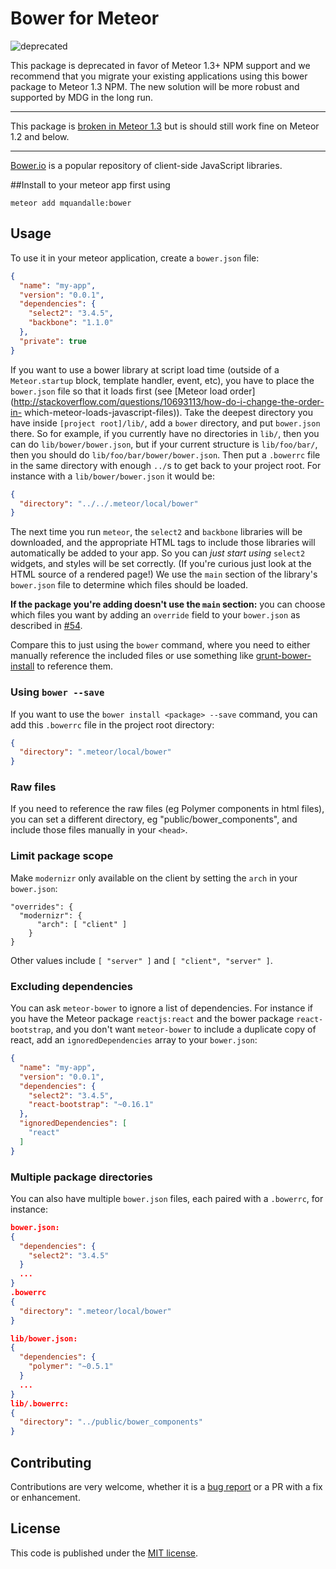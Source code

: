# Bower for Meteor

![deprecated](https://img.shields.io/badge/project-deprecated-red.svg)

This package is deprecated in favor of Meteor 1.3+ NPM support and we recommend
that you migrate your existing applications using this bower package to Meteor
1.3 NPM. The new solution will be more robust and supported by MDG in the long
run.

---

This package is [broken in Meteor 1.3][issue-113] but is should still work fine
on Meteor 1.2 and below.

[issue-113]: https://github.com/mquandalle/meteor-bower/issues/113

---

[Bower.io](http://bower.io/) is a popular repository of client-side JavaScript
libraries.

##Install to your meteor app first using

```
meteor add mquandalle:bower
```

## Usage

To use it in your meteor application, create a `bower.json` file:

```json
{
  "name": "my-app",
  "version": "0.0.1",
  "dependencies": {
    "select2": "3.4.5",
    "backbone": "1.1.0"
  },
  "private": true
}
```

If you want to use a bower library at script load time (outside of a
`Meteor.startup` block, template handler, event, etc), you have to place the
`bower.json` file so that it loads first (see [Meteor load
order](http://stackoverflow.com/questions/10693113/how-do-i-change-the-order-in-
which-meteor-loads-javascript-files)). Take the deepest directory you have
inside `[project root]/lib/`, add a `bower` directory, and put `bower.json`
there. So for example, if you currently have no directories in `lib/`, then you
can do `lib/bower/bower.json`, but if your current structure is `lib/foo/bar/`,
then you should do `lib/foo/bar/bower/bower.json`. Then put a `.bowerrc` file in
the same directory with enough `../`s to get back to your project root. For
instance with a `lib/bower/bower.json` it would be:

```json
{
  "directory": "../../.meteor/local/bower"
}
```

The next time you run `meteor`, the `select2` and `backbone` libraries will be
downloaded, and the appropriate HTML tags to include those libraries will
automatically be added to your app. So you can *just start using* `select2`
widgets, and styles will be set correctly. (If you're curious just look at the
HTML source of a rendered page!) We use the `main` section of the library's
`bower.json` file to determine which files should be loaded.

**If the package
you're adding doesn't use the `main` section:** you can choose which files you
want by adding an `override` field to your `bower.json` as described in
[#54](https://github.com/mquandalle/meteor-bower/pull/54).

Compare this to just using the `bower` command, where you need to either manually
reference the included files or use something like
[grunt-bower-install](https://github.com/stephenplusplus/grunt-bower-install)
to reference them.

### Using `bower --save`

If you want to use the `bower install <package> --save` command, you can add
this `.bowerrc` file in the project root directory:

```json
{
  "directory": ".meteor/local/bower"
}
```

### Raw files

If you need to reference the raw files (eg Polymer components in html files),
you can set a different directory, eg "public/bower_components", and include
those files manually in your `<head>`.

### Limit package scope

Make `modernizr` only available on the client by setting the `arch` in your
`bower.json`:

```
"overrides": {
  "modernizr": {
      "arch": [ "client" ]
    }
}
```

Other values include `[ "server" ]` and `[ "client", "server" ]`.


### Excluding dependencies

You can ask `meteor-bower` to ignore a list of dependencies. For instance if you
have the Meteor package `reactjs:react` and the bower package `react-bootstrap`,
and you don't want `meteor-bower` to include a duplicate copy of react, add an
`ignoredDependencies` array to your `bower.json`:

```json
{
  "name": "my-app",
  "version": "0.0.1",
  "dependencies": {
    "select2": "3.4.5",
    "react-bootstrap": "~0.16.1"
  },
  "ignoredDependencies": [
    "react"
  ]
}
```

### Multiple package directories

You can also have multiple
`bower.json` files, each paired with a `.bowerrc`, for instance:

```json
bower.json:
{
  "dependencies": {
    "select2": "3.4.5"
  }
  ...
}
.bowerrc
{
  "directory": ".meteor/local/bower"
}

lib/bower.json:
{
  "dependencies": {
    "polymer": "~0.5.1"
  }
  ...
}
lib/.bowerrc:
{
  "directory": "../public/bower_components"
}
```

## Contributing

Contributions are very welcome, whether it is a [bug report][bug-tracker] or a
PR with a fix or enhancement.

## License

This code is published under the [MIT license](LICENSE).

[bug-tracker]: https://github.com/mquandalle/meteor-bower/issues/new
